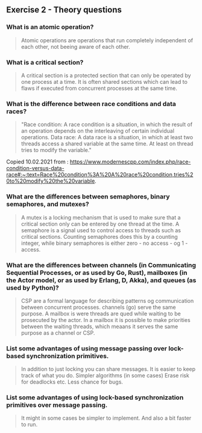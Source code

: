 Exercise 2 - Theory questions
-----------------------------

### What is an atomic operation?
> Atomic operations are operations that run completely independent of each other, not beeing aware of each other.

### What is a critical section?
> A critical section is a protected section that can only be operated by one process at a time. It is often shared sections which can lead to flaws if 
executed from concurrent processes at the same time. 


### What is the difference between race conditions and data races?
> "Race condition: A race condition is a situation, in which the result of an operation depends on the interleaving of certain individual operations.
Data race: A data race is a situation, in which at least two threads access a shared variable at the same time. At least on thread tries to modify the variable."

Copied 10.02.2021 from : https://www.modernescpp.com/index.php/race-condition-versus-data-race#:~:text=Race%20condition%3A%20A%20race%20condition,tries%20to%20modify%20the%20variable.


### What are the differences between semaphores, binary semaphores, and mutexes?
> A mutex is a locking mechanism that is used to make sure that a critical section only can be entered by one thread at the time.
A semaphore is a signal used to control access to threads such as critical sections. Counting semaphores does this by a counting integer, while binary semaphores is either zero - no access - og 1 - access.


### What are the differences between channels (in Communicating Sequential Processes, or as used by Go, Rust), mailboxes (in the Actor model, or as used by Erlang, D, Akka), and queues (as used by Python)? 
> CSP are a formal language for describing patterns og communication between concurrent processes. channels (go) serve the same purpose. A mailbox is were threads are qued while waiting to be prosecuted by the actor. In a mailbox it is possible to make priorities between the waiting threads, which meaans it serves the same purpose as a channel  or CSP.


### List some advantages of using message passing over lock-based synchronization primitives.
> In addition to just locking you can share messages.
It is easier to keep track of what you do.
Simpler algorithms (in some cases)
Erase risk for deadlocks etc.
Less chance for bugs.


### List some advantages of using lock-based synchronization primitives over message passing.
> It might in some cases be simpler to implement. And also a bit faster to run.
